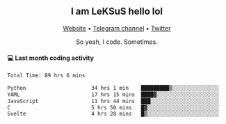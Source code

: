 <h2 align="center">I am LeKSuS hello lol</h2>
<div align="center">
  <a href="https://leksus.net">Website</a> •
  <a href="https://t.me/leksus_was_here">Telegram channel</a> •
  <a href="https://twitter.com/___LeKSuS___">Twitter</a>
</div>
<p align="center">So yeah, I code. Sometimes.</p>

#### :computer: Last month coding activity
<!--START_SECTION:waka-->

```txt
Total Time: 89 hrs 6 mins

Python                     34 hrs 1 min    █████████▒░░░░░░░░░░░░░░░   36.67 %
YAML                       17 hrs 15 mins  ████▓░░░░░░░░░░░░░░░░░░░░   18.60 %
JavaScript                 11 hrs 44 mins  ███░░░░░░░░░░░░░░░░░░░░░░   12.65 %
C                          5 hrs 50 mins   █▓░░░░░░░░░░░░░░░░░░░░░░░   06.30 %
Svelte                     4 hrs 28 mins   █▒░░░░░░░░░░░░░░░░░░░░░░░   04.82 %
```

<!--END_SECTION:waka-->

<!-- flag{4_l0t_0f_1nter35t1ng_th1ng5_4r3_1n_publ1c_d0m41n} -->
